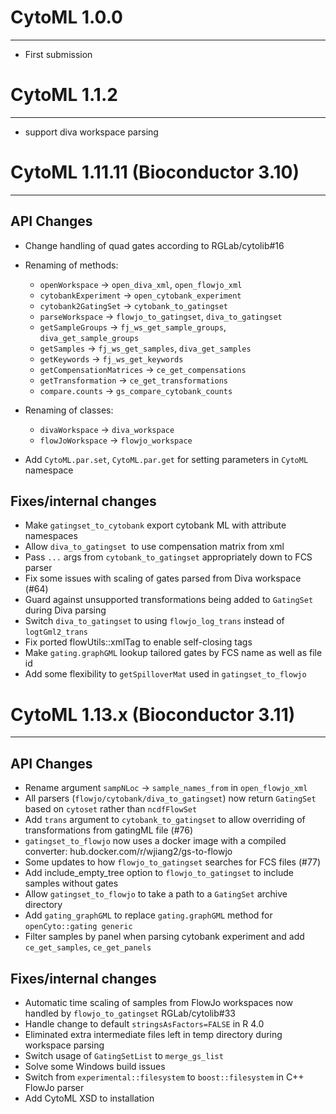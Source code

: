 # CytoML 1.0.0

-----------------------------------

* First submission

# CytoML 1.1.2

-----------------------------------

* support diva workspace parsing


# CytoML 1.11.11 (Bioconductor 3.10)

-----------------------------------

## API Changes

* Change handling of quad gates according to RGLab/cytolib#16
* Renaming of methods:
    * `openWorkspace` -> `open_diva_xml`, `open_flowjo_xml`
    * `cytobankExperiment` -> `open_cytobank_experiment`
    * `cytobank2GatingSet` -> `cytobank_to_gatingset`
    * `parseWorkspace` -> `flowjo_to_gatingset`, `diva_to_gatingset`
    * `getSampleGroups` -> `fj_ws_get_sample_groups`, `diva_get_sample_groups`
    * `getSamples` -> `fj_ws_get_samples`, `diva_get_samples`
    * `getKeywords` -> `fj_ws_get_keywords`
    * `getCompensationMatrices` -> `ce_get_compensations`
    * `getTransformation` -> `ce_get_transformations`
    * `compare.counts` -> `gs_compare_cytobank_counts`

* Renaming of classes:
    * `divaWorkspace` -> `diva_workspace`
    * `flowJoWorkspace` -> `flowjo_workspace`
    
* Add `CytoML.par.set`, `CytoML.par.get` for setting parameters in `CytoML` namespace

## Fixes/internal changes

* Make `gatingset_to_cytobank` export cytobank ML with attribute namespaces
* Allow `diva_to_gatingset `to use compensation matrix from xml
* Pass `...` args from `cytobank_to_gatingset` appropriately down to FCS parser
* Fix some issues with scaling of gates parsed from Diva workspace (#64)
* Guard against unsupported transformations being added to `GatingSet` during Diva parsing
* Switch `diva_to_gatingset` to using `flowjo_log_trans` instead of `logtGml2_trans`
* Fix ported flowUtils::xmlTag to enable self-closing tags
* Make `gating.graphGML` lookup tailored gates by FCS name as well as file id
* Add some flexibility to `getSpilloverMat` used in `gatingset_to_flowjo`

# CytoML 1.13.x (Bioconductor 3.11)

-----------------------------------

## API Changes

* Rename argument `sampNLoc` -> `sample_names_from` in `open_flowjo_xml`
* All parsers (`flowjo/cytobank/diva_to_gatingset`) now return `GatingSet` based on `cytoset` rather than `ncdfFlowSet`
* Add `trans` argument to `cytobank_to_gatingset` to allow overriding of transformations from gatingML file (#76)
* `gatingset_to_flowjo` now uses a docker image with a compiled converter: hub.docker.com/r/wjiang2/gs-to-flowjo
* Some updates to how `flowjo_to_gatingset` searches for FCS files (#77)
* Add include_empty_tree option to `flowjo_to_gatingset` to include samples without gates
* Allow `gatingset_to_flowjo` to take a path to a `GatingSet` archive directory
* Add `gating_graphGML` to replace `gating.graphGML` method for `openCyto::gating generic`
* Filter samples by panel when parsing cytobank experiment and add `ce_get_samples`, `ce_get_panels`


## Fixes/internal changes

* Automatic time scaling of samples from FlowJo workspaces now handled by `flowjo_to_gatingset` RGLab/cytolib#33
* Handle change to default `stringsAsFactors=FALSE` in R 4.0
* Eliminated extra intermediate files left in temp directory during workspace parsing
* Switch usage of `GatingSetList` to `merge_gs_list`
* Solve some Windows build issues
* Switch from `experimental::filesystem` to `boost::filesystem` in C++ FlowJo parser
* Add CytoML XSD to installation

